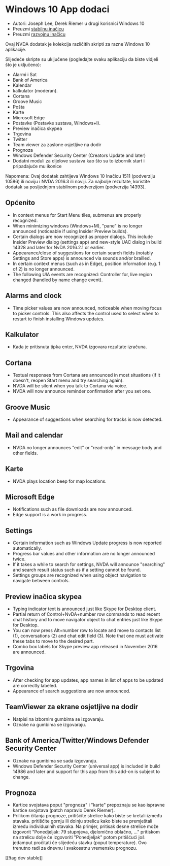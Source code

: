 # Windows 10 App dodaci #

* Autori: Joseph Lee, Derek Riemer u drugi korisnici Windows 10
* Preuzmi [stabilnu inačicu][1]
* Preuzmi [razvojnu inačicu][2]

Ovaj NVDA dodatak je kolekcija različitih skripti za razne Windows 10
aplikacije.

Slijedeće skripte su uključene (pogledajte svaku aplikaciju da biste vidjeli
što je uključeno):

* Alarmi i Sat
* Bank of America
* Kalendar
* kalkulator (moderan).
* Cortana
* Groove Music
* Pošta
* Karte
* Microsoft Edge
* Postavke (Postavke sustava, Windows+I).
* Preview inačica skypea
* Trgovina
* Twitter
* Team viewer za zaslone osjetljive na dodir
* Prognoza
* Windows Defender Security Center (Creators Update and later)
* Dodatni moduli za dijelove sustava kao što su to izbornik start i
  pripadajuće mu ikonice

Napomena: Ovaj dodatak zahtijeva Windows 10 Inačicu 1511 (podverziju 10586)
ili noviju i NVDA 2016.3 ili noviji. Za najbolje rezultate, koristite
dodatak sa posljednjom stabilnom podverzijom (podverzija 14393).

## Općenito

* In context menus for Start Menu tiles, submenus are properly recognized.
* When minimizing windows (Windows+M), "pane" is no longer announced
  (noticeable if using Insider Preview builds).
* Certain dialogs are now recognized as proper dialogs. This include Insider
  Preview dialog (settings app) and new-style UAC dialog in build 14328 and
  later for NvDA 2016.2.1 or earlier.
* Appearance/close of suggestions for certain search fields (notably
  Settings and Store apps) is announced via sounds and/or brailled.
* In certain context menus (such as in Edge), position information (e.g. 1
  of 2) is no longer announced.
* The following UIA events are recognized: Controller for, live region
  changed (handled by name change event).

## Alarms and clock

* Time picker values are now announced, noticeable when moving focus to
  picker controls. This also affects the control used to select when to
  restart to finish installing Windows updates.

## Kalkulator

* Kada je pritisnuta tipka enter, NVDA izgovara rezultate izračuna.

## Cortana

* Textual responses from Cortana are announced in most situations (if it
  doesn't, reopen Start menu and try searching again).
* NVDA will be silent when you talk to Cortana via voice.
* NVDA will now announce reminder confirmation after you set one.

## Groove Music

* Appearance of suggestions when searching for tracks is now detected.

## Mail and calendar

* NVDA no longer announces "edit" or "read-only" in message body and other
  fields.

## Karte

* NVDA plays location beep for map locations.

## Microsoft Edge

* Notifications such as file downloads are now announced.
* Edge support is a work in progress.

## Settings

* Certain information such as Windows Update progress is now reported
  automatically.
* Progress bar values and other information are no longer announced twice.
* If it takes a while to search for settings, NVDA will announce "searching"
  and search result status such as if a setting cannot be found.
* Settings groups are recognized when using object navigation to navigate
  between controls.

## Preview inačica skypea

* Typing indicator text is announced just like Skype for Desktop client.
* Partial return of Control+NvDA+number row commands to read recent chat
  history and to move navigator object to chat entries just like Skype for
  Desktop.
* You can now press Alt+number row to locate and move to contacts list (1),
  conversations (2) and chat edit field (3). Note that one must activate
  these tabs to move to the desired part.
* Combo box labels for Skype preview app released in November 2016 are
  announced.

## Trgovina

* After checking for app updates, app names in list of apps to be updated
  are correctly labeled.
* Appearance of search suggestions are now announced.

## TeamViewer za ekrane osjetljive na dodir

* Natpisi na izbornim gumbima se izgovaraju.
* Oznake na gumbima se izgovaraju.

## Bank of America/Twitter/Windows Defender Security Center

* Oznake na gumbima se sada izgovaraju.
* Windows Defender Security Center (universal app) is included in build
  14986 and later and support for this app from this add-on is subject to
  change.

## Prognoza

* Kartice svojstava poput "prognoza" i "karte" prepoznaju se kao ispravne
  kartice svojstava (patch napravio Derek Riemer).
* Prilikom čitanja prognoze, pritišćite strelice kako biste se kretali
  između stavaka. pritišćite gornju ili dolnju strelicu kako biste se
  premještali između individualnih stavaka. Na primjer, pritisak desne
  strelice može izgovorit "Ponedjeljak: 79 stupnjeva, djelomično oblačno,
  ..." pritiskom na strelicu dolje će izgovoriti "Ponedjeljak" potom
  pritišćući još jedamput pročitati će slijedeću stavku (poput
  temperature). Ovo trenutno radi za dnevnu i svakosatnu vremensku prognozu.

[[!tag dev stable]]

[1]: http://addons.nvda-project.org/files/get.php?file=w10

[2]: http://addons.nvda-project.org/files/get.php?file=w10-dev
